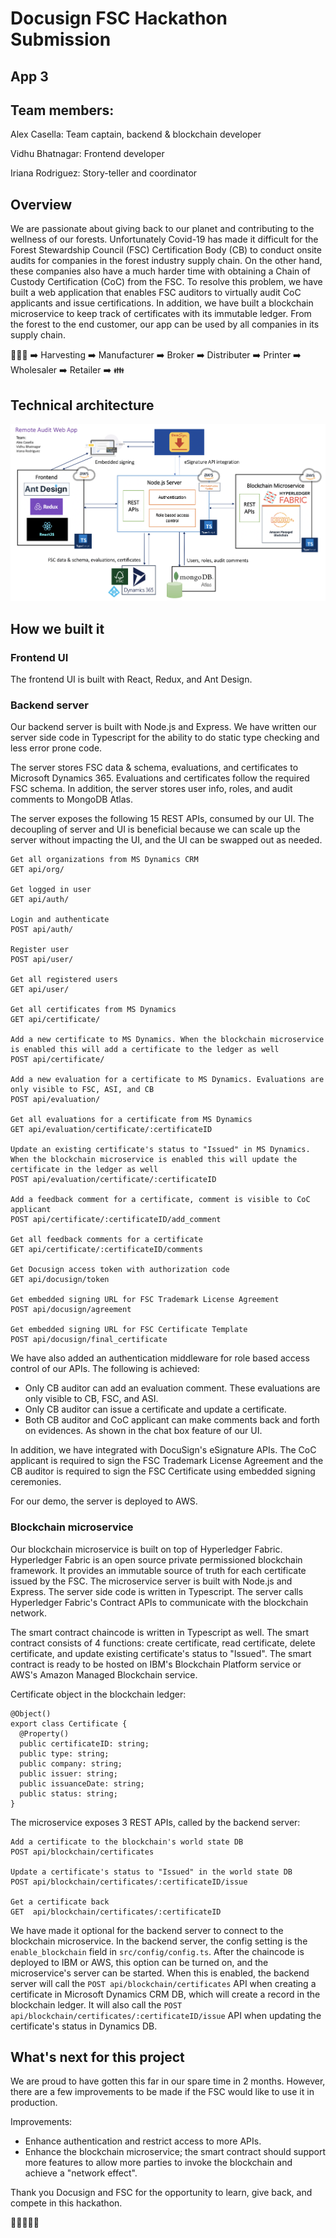 # Docusign FSC Hackathon Submission

## App 3

## Team members:

Alex Casella: Team captain, backend & blockchain developer

Vidhu Bhatnagar: Frontend developer

Iriana Rodriguez: Story-teller and coordinator

## Overview

We are passionate about giving back to our planet and contributing to the wellness of our forests. Unfortunately Covid-19 has made it difficult for the Forest Stewardship Council (FSC) Certification Body (CB) to conduct onsite audits for companies in the forest industry supply chain. On the other hand, these companies also have a much harder time with obtaining a Chain of Custody Certification (CoC) from the FSC. To resolve this problem, we have built a web application that enables FSC auditors to virtually audit CoC applicants and issue certifications. In addition, we have built a blockchain microservice to keep track of certificates with its immutable ledger. From the forest to the end customer, our app can be used by all companies in its supply chain.

:evergreen_tree::evergreen_tree::evergreen_tree: :arrow_right: Harvesting :arrow_right: Manufacturer :arrow_right: Broker :arrow_right: Distributer :arrow_right: Printer :arrow_right: Wholesaler :arrow_right: Retailer :arrow_right: :family:

## Technical architecture

![Technical architecture diagram](src/files/TechnicalArchitecture.png)

## How we built it

### Frontend UI

The frontend UI is built with React, Redux, and Ant Design.

### Backend server

Our backend server is built with Node.js and Express. We have written our server side code in Typescript for the ability to do static type checking and less error prone code.

The server stores FSC data & schema, evaluations, and certificates to Microsoft Dynamics 365. Evaluations and certificates follow the required FSC schema. In addition, the server stores user info, roles, and audit comments to MongoDB Atlas.

The server exposes the following 15 REST APIs, consumed by our UI. The decoupling of server and UI is beneficial because we can scale up the server without impacting the UI, and the UI can be swapped out as needed.

```
Get all organizations from MS Dynamics CRM
GET api/org/

Get logged in user
GET api/auth/

Login and authenticate
POST api/auth/

Register user
POST api/user/

Get all registered users
GET api/user/

Get all certificates from MS Dynamics
GET api/certificate/

Add a new certificate to MS Dynamics. When the blockchain microservice is enabled this will add a certificate to the ledger as well
POST api/certificate/

Add a new evaluation for a certificate to MS Dynamics. Evaluations are only visible to FSC, ASI, and CB
POST api/evaluation/

Get all evaluations for a certificate from MS Dynamics
GET api/evaluation/certificate/:certificateID

Update an existing certificate's status to "Issued" in MS Dynamics. When the blockchain microservice is enabled this will update the certificate in the ledger as well
POST api/evaluation/certificate/:certificateID

Add a feedback comment for a certificate, comment is visible to CoC applicant
POST api/certificate/:certificateID/add_comment

Get all feedback comments for a certificate
GET api/certificate/:certificateID/comments

Get Docusign access token with authorization code
GET api/docusign/token

Get embedded signing URL for FSC Trademark License Agreement
POST api/docusign/agreement

Get embedded signing URL for FSC Certificate Template
POST api/docusign/final_certificate
```

We have also added an authentication middleware for role based access control of our APIs. The following is achieved:

- Only CB auditor can add an evaluation comment. These evaluations are only visible to CB, FSC, and ASI.
- Only CB auditor can issue a certificate and update a certificate.
- Both CB auditor and CoC applicant can make comments back and forth on evidences. As shown in the chat box feature of our UI.

In addition, we have integrated with DocuSign's eSignature APIs. The CoC applicant is required to sign the FSC Trademark License Agreement and the CB auditor is required to sign the FSC Certificate using embedded signing ceremonies.

For our demo, the server is deployed to AWS.

### Blockchain microservice

Our blockchain microservice is built on top of Hyperledger Fabric. Hyperledger Fabric is an open source private permissioned blockchain framework. It provides an immutable source of truth for each certificate issued by the FSC. The microservice server is built with Node.js and Express. The server side code is written in Typescript. The server calls Hyperledger Fabric's Contract APIs to communicate with the blockchain network.

The smart contract chaincode is written in Typescript as well. The smart contract consists of 4 functions: create certificate, read certificate, delete certificate, and update existing certificate's status to "Issued". The smart contract is ready to be hosted on IBM's Blockchain Platform service or AWS's Amazon Managed Blockchain service.

Certificate object in the blockchain ledger:

```
@Object()
export class Certificate {
  @Property()
  public certificateID: string;
  public type: string;
  public company: string;
  public issuer: string;
  public issuanceDate: string;
  public status: string;
}
```

The microservice exposes 3 REST APIs, called by the backend server:

```
Add a certificate to the blockchain's world state DB
POST api/blockchain/certificates

Update a certificate's status to "Issued" in the world state DB
POST api/blockchain/certificates/:certificateID/issue

Get a certificate back
GET  api/blockchain/certificates/:certificateID
```

We have made it optional for the backend server to connect to the blockchain microservice. In the backend server, the config setting is the `enable_blockchain` field in `src/config/config.ts`. After the chaincode is deployed to IBM or AWS, this option can be turned on, and the microservice's server can be started. When this is enabled, the backend server will call the `POST api/blockchain/certificates` API when creating a certificate in Microsoft Dynamics CRM DB, which will create a record in the blockchain ledger. It will also call the `POST api/blockchain/certificates/:certificateID/issue` API when updating the certificate's status in Dynamics DB.

## What's next for this project

We are proud to have gotten this far in our spare time in 2 months. However, there are a few improvements to be made if the FSC would like to use it in production.

Improvements:

- Enhance authentication and restrict access to more APIs.
- Enhance the blockchain microservice; the smart contract should support more features to allow more parties to invoke the blockchain and achieve a "network effect".

Thank you Docusign and FSC for the opportunity to learn, give back, and compete in this hackathon.

:deciduous_tree::deciduous_tree::deciduous_tree::deciduous_tree::deciduous_tree:
